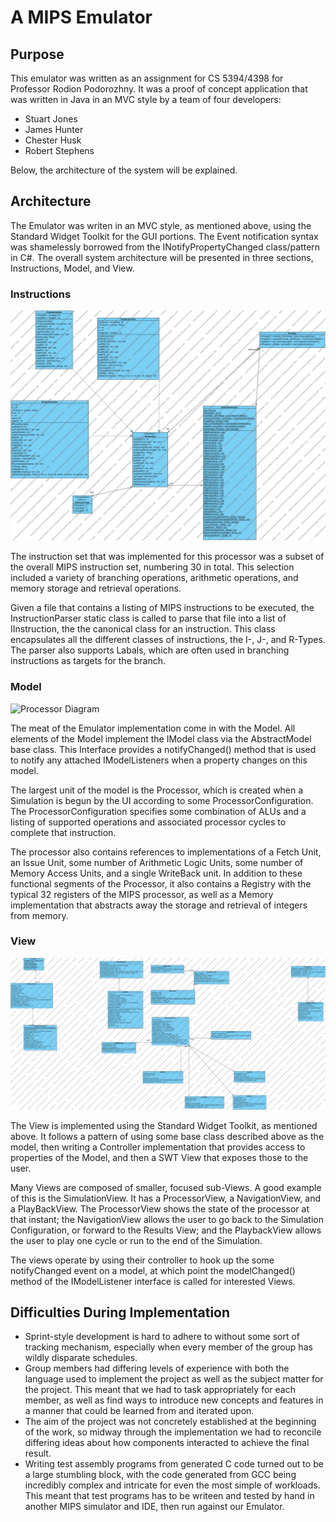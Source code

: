 # A MIPS Emulator #

## Purpose ##

This emulator was written as an assignment for CS 5394/4398 for Professor Rodion Podorozhny.  It was a proof of concept application that was written in Java in an MVC style by a team of four developers:

* Stuart Jones
* James Hunter
* Chester Husk
* Robert Stephens

Below, the architecture of the system will be explained.

## Architecture ##

The Emulator was writen in an MVC style, as mentioned above, using the Standard Widget Toolkit for the GUI portions.  The Event notification syntax was shamelessly borrowed from the INotifyPropertyChanged class/pattern in C#.  The overall system architecture will be presented in three sections, Instructions, Model, and View.

### Instructions ###

![Instruction Class Diagram](https://github.com/baronfel/Emulator/raw/master/vpproject/diagrams/Instructions.png "Instruction Class Diagram")

The instruction set that was implemented for this processor was a subset of the overall MIPS instruction set, numbering 30 in total.  This selection included a variety of branching operations, arithmetic operations, and memory storage and retrieval operations.

Given a file that contains a listing of MIPS instructions to be executed, the InstructionParser static class is called to parse that file into a list of IInstruction, the the canonical class for an instruction.  This class encapsulates all the different classes of instructions, the I-, J-, and R-Types.  The parser also supports Labals, which are often used in branching instructions as targets for the branch.

### Model ###

![Processor Diagram](https://github.com/baronfel/Emulator/raw/master/vpproject/diagrams/Processor.png0 "Processor Diagram")

The meat of the Emulator implementation come in with the Model.  All elements of the Model implement the IModel class via the AbstractModel base class.  This Interface provides a notifyChanged() method that is used to notify any attached IModelListeners when a property changes on this model.

The largest unit of the model is the Processor, which is created when a Simulation is begun by the UI according to some ProcessorConfiguration.  The ProcessorConfiguration specifies some combination of ALUs and a listing of supported operations and associated processor cycles to complete that instruction.

The processor also contains references to implementations of a Fetch Unit, an Issue Unit, some number of Arithmetic Logic Units, some number of Memory Access Units, and a single WriteBack unit.  In addition to these functional segments of the Processor, it also contains a Registry with the typical 32 registers of the MIPS processor, as well as a Memory implementation that abstracts away the storage and retrieval of integers from memory.

### View ###

![View Diagram](https://github.com/baronfel/Emulator/raw/master/vpproject/diagrams/Views.png "View Diagram")

The View is implemented using the Standard Widget Toolkit, as mentioned above.  It follows a pattern of using some base class described above as the model, then writing a Controller implementation that provides access to properties of the Model, and then a SWT View that exposes those to the user.

Many Views are composed of smaller, focused sub-Views.  A good example of this is the SimulationView.  It has a ProcessorView, a NavigationView, and a PlayBackView.  The ProcessorView shows the state of the processor at that instant; the NavigationView allows the user to go back to the Simulation Configuration, or forward to the Results View; and the PlaybackView allows the user to play one cycle or run to the end of the Simulation.

The views operate by using their controller to hook up the some notifyChanged event on a model, at which point the modelChanged() method of the IModelListener interface is called for interested Views.

## Difficulties During Implementation ##

* Sprint-style development is hard to adhere to without some sort of tracking mechanism, especially when every member of the group has wildly disparate schedules.
* Group members had differing levels of experience with both the language used to implement the project as well as the subject matter for the project.  This meant that we had to task appropriately for each member, as well as find ways to introduce new concepts and features in a manner that could be learned from and iterated upon.
* The aim of the project was not concretely established at the beginning of the work, so midway through the implementation we had to reconcile differing ideas about how components interacted to achieve the final result.
* Writing test assembly programs from generated C code turned out to be a large stumbling block, with the code generated from GCC being incredibly complex and intricate for even the most simple of workloads.  This meant that test programs has to be writeen and tested by hand in another MIPS simulator and IDE, then run against our Emulator.